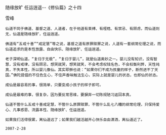 随缘放旷 任运逍遥--《修仙篇》之十四

雪峰


    仙道不同于佛道、基督之道、人道者，在于他道有束缚、有桎梏、有禁忌、有顾虑，而仙道则无，仙道是随缘放旷，任运逍遥。

    佛道有“五戒十善”“戒定慧”等之说，基督之道有原罪赎罪之说，人道有一套纲常伦理之说，而仙道追求的是本性放露、自由快乐、随缘放旷、任运逍遥。

    老子深明仙道，“复归于无极”，“复归于婴儿”，就是仙道奥妙之一。婴儿没有知识，没有智慧，没有戒律，没有顾忌，想哭就哭，想笑就笑，不会考虑权钱名色，不会权衡利弊，天性纯真，不失本性，所以婴儿像仙。其实耶稣也说：“如果你们不成为孩童的样子，断然进不了天国。”佛陀提倡的不住色生心，不住声香味触法生心，实际上就是婴儿的状态，也即仙的状态。

    成仙是最容易的事，很简单，只要变成小孩子的样子即可。

    成仙是最难的事，很复杂，因为要反常思维，要摒弃一切陈规陋习返回本真。

    仙道不管什么五戒十善戒定慧，不管什么原罪赎罪，不管什么乱七八糟的纲常伦理，只保持爱心、凡事感恩、流露本性、随缘放旷、任运逍遥。

    如果我们活得很累，离仙道远了；如果我们越活越开心快乐自由潇洒，离仙道近了。

    2007-2-28



